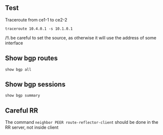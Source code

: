 ## Test
Traceroute from ce1-1 to ce2-2
```
traceroute 10.4.0.1 -s 10.1.0.1
```
/!\ be careful to set the source, as otherwise it will use the address of some interface

## Show bgp routes
```
show bgp all
```

## Show bgp sessions

```
show bgp summary
```

## Careful RR

The command `neighbor PEER route-reflector-client` should be done in the RR server, not inside client